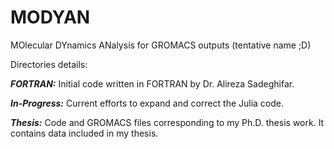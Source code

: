 # MODYAN
MOlecular DYnamics ANalysis for GROMACS outputs (tentative name ;D)

Directories details:

***FORTRAN:*** Initial code written in FORTRAN by Dr. Alireza Sadeghifar.  

***In-Progress:*** Current efforts to expand and correct the Julia code.  

***Thesis:*** Code and GROMACS files corresponding to my Ph.D. thesis work. It contains data included in my thesis.

